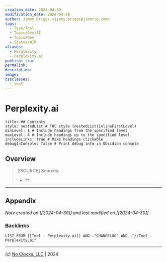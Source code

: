 ```yaml
---
creation_date: 2024-04-30
modification_date: 2024-04-30
author: Jimmy Briggs <jimmy.briggs@jimbrig.com>
tags:
  - Type/Tool
  - Topic/Dev/AI
  - Topic/Dev
  - Status/WIP
aliases:
  - Perplexity
  - Perplexity.ai
publish: true
permalink:
description:
image:
cssclasses:
  - tool
---
```



# Perplexity.ai

```table-of-contents
title: ## Contents 
style: nestedList # TOC style (nestedList|inlineFirstLevel)
minLevel: 1 # Include headings from the specified level
maxLevel: 4 # Include headings up to the specified level
includeLinks: true # Make headings clickable
debugInConsole: false # Print debug info in Obsidian console
```

## Overview

> [!SOURCE] Sources:
> - **

***

## Appendix

*Note created on [[2024-04-30]] and last modified on [[2024-04-30]].*

### Backlinks

```dataview
LIST FROM [[Tool - Perplexity.ai]] AND -"CHANGELOG" AND -"//Tool - Perplexity.ai"
```

***

(c) [No Clocks, LLC](https://github.com/noclocks) | 2024